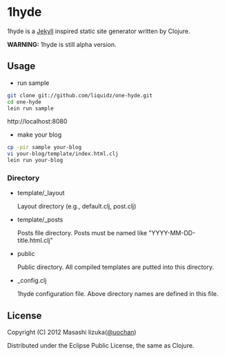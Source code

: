 # 1hyde

1hyde is a [Jekyll](https://github.com/mojombo/jekyll) inspired static site generator written by Clojure.

**WARNING:** 1hyde is still alpha version.

## Usage

 - run sample

```bash
git clone git://github.com/liquidz/one-hyde.git
cd one-hyde
lein run sample
```
http://localhost:8080

 - make your blog

```bash
cp -pir sample your-blog
vi your-blog/template/index.html.clj
lein run your-blog
```

### Directory

 * template/_layout

    Layout directory (e.g., default.clj, post.clj)

 * template/_posts

    Posts file directory. Posts must be named like "YYYY-MM-DD-title.html.clj"

 * public

    Public directory. All compiled templates are putted into this directory.

 * _config.clj

    1hyde configuration file. Above directory names are defined in this file.


## License

Copyright (C) 2012 Masashi Iizuka([@uochan](http://twitter.com/uochan/)) 
 
Distributed under the Eclipse Public License, the same as Clojure. 

